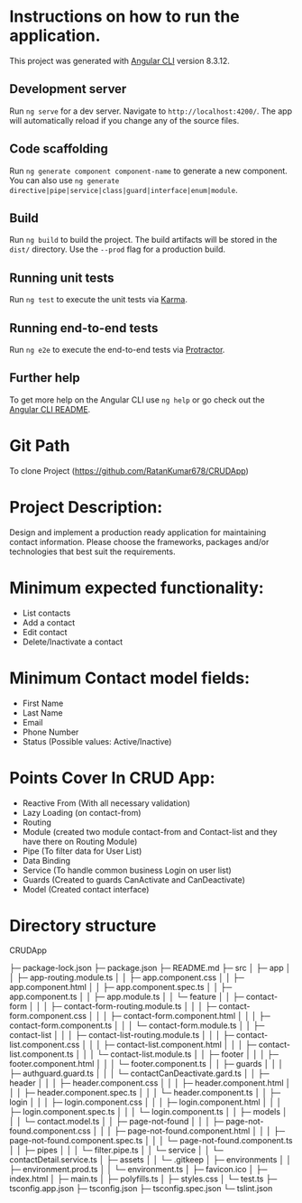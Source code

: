 
# Instructions on how to run the application.

This project was generated with [Angular CLI](https://github.com/angular/angular-cli) version 8.3.12.

## Development server

Run `ng serve` for a dev server. Navigate to `http://localhost:4200/`. The app will automatically reload if you change any of the source files.

## Code scaffolding

Run `ng generate component component-name` to generate a new component. You can also use `ng generate directive|pipe|service|class|guard|interface|enum|module`.

## Build

Run `ng build` to build the project. The build artifacts will be stored in the `dist/` directory. Use the `--prod` flag for a production build.

## Running unit tests

Run `ng test` to execute the unit tests via [Karma](https://karma-runner.github.io).

## Running end-to-end tests

Run `ng e2e` to execute the end-to-end tests via [Protractor](http://www.protractortest.org/).

## Further help

To get more help on the Angular CLI use `ng help` or go check out the [Angular CLI README](https://github.com/angular/angular-cli/blob/master/README.md).

# Git Path
To clone Project (https://github.com/RatanKumar678/CRUDApp)

# Project Description:
Design and implement a production ready application for maintaining
contact information. Please choose the frameworks, packages and/or
technologies that best suit the requirements.
# Minimum expected functionality:
- List contacts
- Add a contact
- Edit contact
- Delete/Inactivate a contact

# Minimum Contact model fields:
- First Name
- Last Name
- Email
- Phone Number
- Status (Possible values: Active/Inactive)

# Points Cover In CRUD App:
- Reactive From (With all necessary validation)
- Lazy Loading (on contact-from)
- Routing
- Module (created two module contact-from and Contact-list and they have there on Routing Module)
- Pipe (To filter data for User List)
- Data Binding 
- Service (To handle common business Login on user list)
- Guards (Created to guards CanActivate and CanDeactivate)
- Model (Created contact interface)

# Directory structure
CRUDApp

├─ package-lock.json
├─ package.json
├─ README.md
├─ src
│  ├─ app
│  │  ├─ app-routing.module.ts
│  │  ├─ app.component.css
│  │  ├─ app.component.html
│  │  ├─ app.component.spec.ts
│  │  ├─ app.component.ts
│  │  ├─ app.module.ts
│  │  └─ feature
│  │     ├─ contact-form
│  │     │  ├─ contact-form-routing.module.ts
│  │     │  ├─ contact-form.component.css
│  │     │  ├─ contact-form.component.html
│  │     │  ├─ contact-form.component.ts
│  │     │  └─ contact-form.module.ts
│  │     ├─ contact-list
│  │     │  ├─ contact-list-routing.module.ts
│  │     │  ├─ contact-list.component.css
│  │     │  ├─ contact-list.component.html
│  │     │  ├─ contact-list.component.ts
│  │     │  └─ contact-list.module.ts
│  │     ├─ footer
│  │     │  ├─ footer.component.html
│  │     │  └─ footer.component.ts
│  │     ├─ guards
│  │     │  ├─ authguard.guard.ts
│  │     │  └─ contactCanDeactivate.gard.ts
│  │     ├─ header
│  │     │  ├─ header.component.css
│  │     │  ├─ header.component.html
│  │     │  ├─ header.component.spec.ts
│  │     │  └─ header.component.ts
│  │     ├─ login
│  │     │  ├─ login.component.css
│  │     │  ├─ login.component.html
│  │     │  ├─ login.component.spec.ts
│  │     │  └─ login.component.ts
│  │     ├─ models
│  │     │  └─ contact.model.ts
│  │     ├─ page-not-found
│  │     │  ├─ page-not-found.component.css
│  │     │  ├─ page-not-found.component.html
│  │     │  ├─ page-not-found.component.spec.ts
│  │     │  └─ page-not-found.component.ts
│  │     ├─ pipes
│  │     │  └─ filter.pipe.ts
│  │     └─ service
│  │        └─ contactDetail.service.ts
│  ├─ assets
│  │  └─ .gitkeep
│  ├─ environments
│  │  ├─ environment.prod.ts
│  │  └─ environment.ts
│  ├─ favicon.ico
│  ├─ index.html
│  ├─ main.ts
│  ├─ polyfills.ts
│  ├─ styles.css
│  └─ test.ts
├─ tsconfig.app.json
├─ tsconfig.json
├─ tsconfig.spec.json
└─ tslint.json
